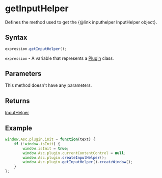 # getInputHelper

Defines the method used to get the &#123;@link inputhelper InputHelper object&#125;.

## Syntax

```javascript
expression.getInputHelper();
```

`expression` - A variable that represents a [Plugin](../Plugin.md) class.

## Parameters

This method doesn't have any parameters.

## Returns

[InputHelper](../../InputHelper/InputHelper.md)

## Example

```javascript editor-docx
window.Asc.plugin.init = function(text) {
    if (!window.isInit) {
        window.isInit = true;
        window.Asc.plugin.currentContentControl = null;
        window.Asc.plugin.createInputHelper();
        window.Asc.plugin.getInputHelper().createWindow();
    }
};
```
